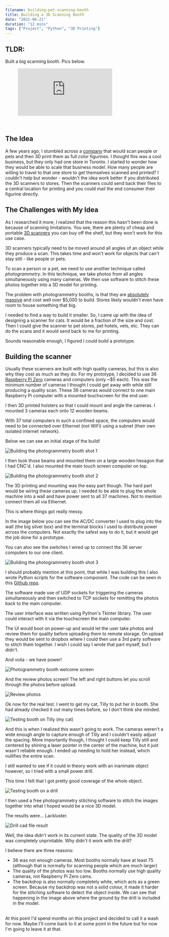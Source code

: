 ```yaml
---
filename: building-pet-scanning-booth
title: Building a 3D Scanning Booth
date: "2021-06-21"
duration: "12 mins"
tags: ["Project", "Python", "3D Printing"]
---
```

## TLDR:

Built a big scanning booth. Pics below.

<!-- blank line -->

<figure class="video_container">
  <iframe src="https://www.youtube.com/embed/Y8BXqzo4hgs" frameborder="0" allowfullscreen="true"> </iframe>
</figure>

<!-- blank line -->

<br>

## The Idea

A few years ago, I stumbled across a [company](https://studios.sculptraits3d.com/3d-selfie-toronto/) that would scan people or pets and then 3D print them as full color figurines. I thought this was a cool business, but they only had one store in Toronto. I started to wonder how they would be able to scale that business model. How many people are willing to travel to that one store to get themselves scanned and printed? I couldn't help but wonder - wouldn't the idea work better if you distributed the 3D scanners to stores. Then the scanners could send back their files to a central location for printing and you could mail the end consumer their figurine directly.

## The Challenges with My Idea

As I researched it more, I realized that the reason this hasn't been done is because of scanning limitations. You see, there are plenty of cheap and portable [3D scanners](https://www.google.com/search?q=3d+scanner&tbm=isch&ved=2ahUKEwi1k_Gepq_xAhWhoK0KHdl5Ay4Q2-cCegQIABAA&oq=3d+scanner&gs_lcp=CgNpbWcQAzIECAAQQzICCAAyAggAMgIIADICCAAyAggAMgIIADICCAAyAggAMgIIADoFCAAQsQNQ_IcBWPOPAWDRkAFoAHAAeACAAVyIAf8FkgECMTCYAQCgAQGqAQtnd3Mtd2l6LWltZ8ABAQ&sclient=img&ei=D_jTYPXPJaHBtgXZ843wAg&bih=914&biw=1680&rlz=1C5GCEM_enCA914CA914) you can buy off the shelf, but they won't work for this use case.

3D scanners typically need to be moved around all angles of an object while they produce a scan. This takes time and won't work for objects that can't stay still - like people or pets.

To scan a person or a pet, we need to use another technique called _photogrammetry_. In this technique, we take photos from all angles simultaneously using many cameras. We then use software to stitch these photos together into a 3D model for printing.

The problem with photogrammetry booths, is that they are [absolutely massive](https://www.google.com/search?q=photogrammetry+booth&rlz=1C5GCEM_enCA914CA914&source=lnms&tbm=isch&sa=X&ved=2ahUKEwjLg4Gepq_xAhXYbc0KHQhKD3sQ_AUoAXoECAEQAw&biw=1680&bih=914) and cost well over $5,000 to build. Stores likely wouldn't even have room to house something that big.

I needed to find a way to build it smaller. So, I came up with the idea of designing a scanner for cats. It would be a fraction of the size and cost. Then I could give the scanner to pet stores, pet hotels, vets, etc. They can do the scans and it would send back to me for printing.

Sounds reasonable enough, I figured I could build a prototype.

## Building the scanner

Usually these scanners are built with high quality cameras, but this is also why they cost as much as they do. For my prototype, I decided to use 36 [Raspberry Pi Zero](https://thepihut.com/products/raspberry-pi-zero?src=raspberrypi) cameras and computers (only ~$5 each). This was the minimum number of cameras I thought I could get away with while still producing a quality scan. These 36 cameras would connect to one main Raspberry Pi computer with a mounted touchscreen for the end user.

I then 3D printed holsters so that I could mount and angle the cameras. I mounted 3 cameras each onto 12 wooden beams.

With 37 total computers in such a confined space, the computers would need to be connected over Ethernet (not WiFi) using a subnet (their own isolated internet network).

Below we can see an initial stage of the build!

![Building the photogrammetry booth shot 1](../../static/building-pet-scanning-booth/build_1.jpg)

I then took those beams and mounted them on a large wooden hexagon that I had CNC'd. I also mounted the main touch screen computer on top.

![Building the photogrammetry booth shot 2](../../static/building-pet-scanning-booth/build_2.jpg)

The 3D printing and mounting was the easy part though. The hard part would be wiring these cameras up. I needed to be able to plug the whole machine into a wall and have power sent to all 37 machines. Not to mention connect them all via Ethernet.

This is where things got really messy.

In the image below you can see the AC/DC converter I used to plug into the wall (the big silver box) and the terminal blocks I used to distribute power across the computers. Not exactly the safest way to do it, but it would get the job done for a prototype.

You can also see the switches I wired up to connect the 36 server computers to our one client.


![Building the photogrammetry booth shot 3](../../static/building-pet-scanning-booth/build_3.jpg)


I should probably mention at this point, that while I was building this I also wrote Python scripts for the software component. The code can be seen in this [Github repo](https://github.com/bellmatthewf/pet-prints).

The software made use of UDP sockets for triggering the cameras simultaneously and then switched to TCP sockets for remitting the photos back to the main computer.

The user interface was written using Python's Tkinter library. The user could interact with it via the touchscreen the main computer.

The UI would boot on power-up and would let the user take photos and review them for quality before uploading them to remote storage. On upload they would be sent to dropbox where I could then use a 3rd party software to stitch them together. I wish I could say I wrote that part myself, but I didn't.

And voila - we have power!

![Photogrammetry booth welcome screen](../../static/building-pet-scanning-booth/welcome_screen.jpg)


And the review photos screen! The left and right buttons let you scroll through the photos before upload.

![Review photos](../../static/building-pet-scanning-booth/review_photos.png)

Ok now for the real test. I went to get my cat, Tilly to put her in booth. She had already checked it out many times before, so I don't think she minded.

![Testing booth on Tilly (my cat)](../../static/building-pet-scanning-booth/tilly.jpg)

And this is when I realized this wasn't going to work. The cameras weren't a wide enough angle to capture enough of Tilly and I couldn't easily adjust the spacing. More importantly though, I thought I could keep Tilly still and centered by shining a laser pointer in the center of the machine, but it just wasn't reliable enough. I ended up needing to hold her instead, which nullifies the entire scan.

I still wanted to see if it could in theory work with an inanimate object however, so I tried with a small power drill.

This time I felt that I got pretty good coverage of the whole object.

![Testing booth on a drill](../../static/building-pet-scanning-booth/drill.jpg)

I then used a free photogrammetry stitching software to stitch the images together into what I hoped would be a nice 3D model.

The results were... Lackluster.

![Drill cad file result](../../static/building-pet-scanning-booth/result.jpg)

Well, the idea didn't work in its current state. The quality of the 3D model was completely unprintable. Why didn't it work with the drill?

I believe there are three reasons:
- 36 was not enough cameras. Most booths normally have at least 75 (although that is normally for scanning people which are much larger)
- The quality of the photos was too low. Booths normally use high quality cameras, not Raspberry Pi Zero cams.
- The backdrop is also normally completely white, which acts as a green screen. Because my backdrop was not a solid colour, it made it harder for the stitching software to detect the object inside. We can see that happening in the image above where the ground by the drill is included in the model.<br><br>


At this point I'd spend months on this project and decided to call it a wash for now. Maybe I'll come back to it at some point in the future but for now I'm going to leave it at that.
